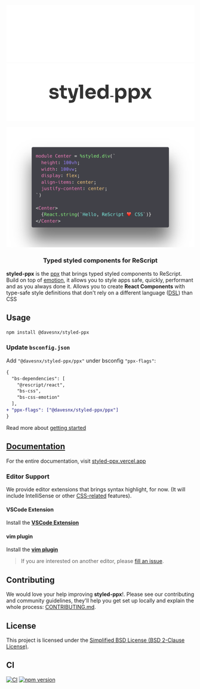 ![styled-ppx-header-light](./.github/header-dark.png#gh-dark-mode-only)![styled-ppx-header-dark](./.github/header-light.png#gh-light-mode-only)

<a href="https://styled-ppx.vercel.app">
  <p align="center">
    <img alt="styled-ppx" src="./.github/demo.png" />
  </p>
</a>

<h3 align="center">
  Typed styled components for ReScript
</h3>


**styled-ppx** is the [ppx](https://tarides.com/blog/2019-05-09-an-introduction-to-ocaml-ppx-ecosystem) that brings typed styled components to ReScript. Build on top of [emotion](https://emotion.sh), it allows you to style apps safe, quickly, performant and as you always done it. Allows you to create **React Components** with type-safe style definitions that don't rely on a different language ([DSL](https://en.wikipedia.org/wiki/Domain-specific_language)) than CSS

## Usage

```bash
npm install @davesnx/styled-ppx
```

### Update `bsconfig.json`

Add `"@davesnx/styled-ppx/ppx"` under bsconfig `"ppx-flags"`:

```diff
{
  "bs-dependencies": [
    "@rescript/react",
    "bs-css",
    "bs-css-emotion"
  ],
+ "ppx-flags": ["@davesnx/styled-ppx/ppx"]
}
```

Read more about [getting started](https://styled-ppx.vercel.app/getting-started)

## [Documentation](https://styled-ppx.vercel.app)

For the entire documentation, visit [styled-ppx.vercel.app](https://styled-ppx.vercel.app)

### Editor Support

We provide editor extensions that brings syntax highlight, for now. (It will include IntelliSense or other [CSS-related](https://code.visualstudio.com/docs/languages/css) features).

#### VSCode Extension

Install the **[VSCode Extension](https://marketplace.visualstudio.com/items?itemName=davesnx.vscode-styled-ppx)**

#### vim plugin

Install the **[vim plugin](https://github.com/ahrefs/vim-styled-ppx/blob/main/README.md#installation)**

> If you are interested on another editor, please [fill an issue](https://github.com/davesnx/styled-ppx/issues/new).

## Contributing

We would love your help improving **styled-ppx**!. Please see our contributing and community guidelines, they'll help you get set up locally and explain the whole process: [CONTRIBUTING.md](./CONTRIBUTING.md).

## License

This project is licensed under the [Simplified BSD License (BSD 2-Clause License)](./LICENSE).

## CI

<a href="https://github.com/davesnx/styled-ppx/actions"><img alt="CI" src="https://github.com/davesnx/styled-ppx/workflows/CI/badge.svg"></a> <a href="https://badge.fury.io/js/%40davesnx%2Fstyled-ppx"><img src="https://badge.fury.io/js/%40davesnx%2Fstyled-ppx.svg" alt="npm version"></a>
